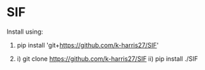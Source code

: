 # SIF

Install using:

1) pip install 'git+https://github.com/k-harris27/SIF'

2)  i) git clone https://github.com/k-harris27/SIF
   ii) pip install ./SIF
